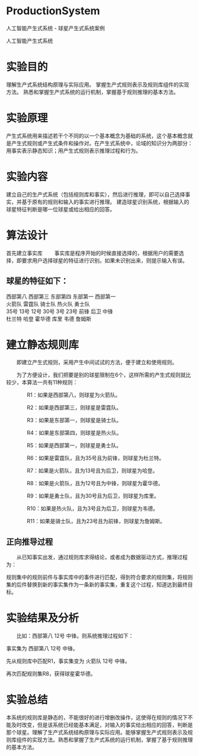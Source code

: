 # ProductionSystem
人工智能产生式系统 - 球星产生式系统案例

人工智能产生式系统

# 实验目的
理解生产式系统结构原理与实际应用。
掌握生产式规则表示及规则库组件的实现方法。
熟悉和掌握生产式系统的运行机制，掌握基于规则推理的基本方法。

# 实验原理
产生式系统用来描述若干个不同的以一个基本概念为基础的系统，这个基本概念就是产生式规则或产生式条件和操作对。在产生式系统中，论域的知识分为两部分：用事实表示静态知识；用产生式规则表示推理过程和行为。

# 实验内容
建立自己的生产式系统（包括规则库和事实），然后进行推理，即可以自己选择事实，并基于原有的规则和输入的事实进行推理。
建造球星识别系统，根据输入的球星特征判断是哪一位球星或给出相应的回答。
# 算法设计
首先建立事实库
　　事实库是程序开始的时候直接选择的，根据用户的需要选择，即要求用户选择球星的特征进行识别。如果未识别出来，则提示输入有误。

## 球星的特征如下：
西部第八	西部第三	东部第四	东部第一	西部第一	 
火箭队	雷霆队	骑士队	热火队	勇士队	 
35号	13号	12号	30号	3号	23号
前锋	后卫	中锋	 	 	 
杜兰特	哈登	霍华德	库里	韦德	詹姆斯

# 建立静态规则库
　　即建立产生式规则，采用产生中间试试的方法，便于建立和使用规则。

　　为了方便设计，我们把要是别的球星限制在6个，这样所需的产生式规则就比较少，本算法一共有11种规则：

　　　　R1：如果是西部第八，则球星为火箭队。

　　　　R2：如果是西部第三，则球星是雷霆队。

　　　　R3：如果是东部第一，则球星是骑士队。

　　　　R4：如果是东部第四，则球星是热火队。

　　　　R5：如果是西部第一，则球星是勇士队。

　　　　R6：如果是雷霆队，且为35号且为前锋，则球星为杜兰特。

　　　　R7：如果是火箭队，且为13号且为后卫，则球星为哈登。

　　　　R8：如果是火箭队，且为12号且为中锋，则球星为霍华德。

　　　　R9：如果是勇士队，且为30号且为后卫，则球星为库里。

　　　　R10：如果是热火队，且为3号且为后卫，则球星为韦德。

　　　　R11：如果是骑士队，且为23号且为前锋，则球星为詹姆斯。

## 正向推导过程
　　从已知事实出发，通过规则库求得结论，或者成为数据驱动方式，推理过程为：

   规则集中的规则前件与事实库中的事件进行匹配，得到符合要求的规则集，将规则集的后件替换到新的事实集作为一条新的事实集，重复这个过程，知道达到最终目标。

# 实验结果及分析
　　比如：西部第八    12号      中锋。则系统推理过程如下：

   事实集为 西部第八 12号 中锋。

   先从规则库中匹配R1，事实集变为 火箭队 12号 中锋。

   再次匹配规则集R8，获得球星霍华德。
   
 # 实验总结
   本系统的规则库是静态的，不能很好的进行增删改操作，这使得在规则的情况下不能及时改变，但是该系统已经能基本满足，对输入的事实给出相应的回答，判断是那个球星。理解了生产式系统结构原理与实际应用。能够掌握生产式规则表示及规则库组件的实现方法。熟悉和掌握了生产式系统的运行机制，掌握了基于规则推理的基本方法。
